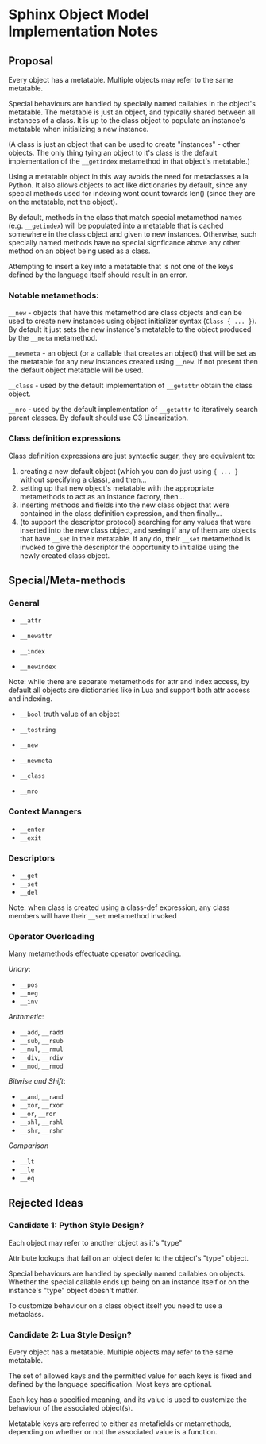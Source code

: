# Sphinx Object Model Implementation Notes




## Proposal

Every object has a metatable. Multiple objects may refer to the same metatable.

Special behaviours are handled by specially named callables in the object's metatable. 
The metatable is just an object, and typically shared between all instances of a class.
It is up to the class object to populate an instance's metatable when initializing a new instance.

(A class is just an object that can be used to create "instances" - other objects. The only thing
tying an object to it's class is the default implementation of the `__getindex` metamethod in that
object's metatable.)

Using a metatable object in this way avoids the need for metaclasses a la Python.
It also allows objects to act like dictionaries by default, since any special methods used for indexing
wont count towards len() (since they are on the metatable, not the object).

By default, methods in the class that match special metamethod names (e.g. `__getindex`) will
be populated into a metatable that is cached somewhere in the class object and given to new instances. 
Otherwise, such specially named methods have no special signficance above any other method on an 
object being used as a class.

Attempting to insert a key into a metatable that is not one of the keys defined by the language
itself should result in an error.

### Notable metamethods:

`__new` - objects that have this metamethod are class objects and can be used to create new instances
using object initializer syntax (`Class { ... }`). By default it just sets the new instance's metatable
to the object produced by the `__meta` metamethod.

`__newmeta` - an object (or a callable that creates an object) that will be set as the metatable for
any new instances created using `__new`. If not present then the default object metatable will be used.

<!-- 
`__getattr` - a callable that is invoked when `.` access fails on an object. 
By default it looks for the item on the class obj before looking at parent classes
following a Python-like mro. If not present then `__getindex` will be called on the object instead.

`__getindex` - a callable that is invoked when indexing fails on an object.
Unlike `__getattr`, the default object metatable does not contain an entry for `__getindex`.
This means that by default indexing is local to an instance, it does not attempt to look up keys
in the class object unless overridden. 
-->

`__class` - used by the default implementation of `__getattr` obtain the class object.

`__mro` - used by the default implementation of `__getattr` to iteratively search parent classes. 
By default should use C3 Linearization.

### Class definition expressions

Class definition expressions are just syntactic sugar, they are equivalent to:

1. creating a new default object (which you can do just using `{ ... }` without specifying a class), and then...
2. setting up that new object's metatable with the appropriate metamethods to act as an instance factory, then...
3. inserting methods and fields into the new class object that were contained in the class definition expression,
and then finally...
4. (to support the descriptor protocol) searching for any values that were inserted into the new class object,
and seeing if any of them are objects that have `__set` in their metatable. If any do, their `__set` metamethod
is invoked to give the descriptor the opportunity to initialize using the newly created class object.



## Special/Meta-methods

### General

- `__attr`
- `__newattr`

- `__index`
- `__newindex`

<!-- 
- `__getattr`
- `__setattr`
- `__delattr`

- `__getindex` 
- `__setindex` 
- `__delindex`  
-->

Note: while there are separate metamethods for attr and index access, 
by default all objects are dictionaries like in Lua and support both attr access and indexing.

- `__bool` truth value of an object
- `__tostring`

- `__new`
- `__newmeta`
- `__class`
- `__mro`

### Context Managers

- `__enter`
- `__exit`

### Descriptors

- `__get`
- `__set`
- `__del`

Note: when class is created using a class-def expression, any class members will have their `__set` metamethod invoked


### Operator Overloading

Many metamethods effectuate operator overloading.

*Unary*:

- `__pos`
- `__neg`
- `__inv`

*Arithmetic*:

- `__add`, `__radd`
- `__sub`, `__rsub`
- `__mul`, `__rmul`
- `__div`, `__rdiv`
- `__mod`, `__rmod`

*Bitwise and Shift*:

- `__and`, `__rand`
- `__xor`, `__rxor`
- `__or`, `__ror`
- `__shl`, `__rshl`
- `__shr`, `__rshr`

*Comparison*

- `__lt`
- `__le`
- `__eq`





## Rejected Ideas


### Candidate 1: Python Style Design?

Each object may refer to another object as it's "type"

Attribute lookups that fail on an object defer to the object's "type" object.

Special behaviours are handled by specially named callables on objects. 
Whether the special callable ends up being on an instance itself or on the 
instance's "type" object doesn't matter.

To customize behaviour on a class object itself you need to use a metaclass.


### Candidate 2: Lua Style Design?

Every object has a metatable. Multiple objects may refer to the same metatable.

The set of allowed keys and the permitted value for each keys is fixed 
and defined by the language specification. Most keys are optional.

Each key has a specified meaning, and its value is used to customize
the behaviour of the associated object(s).

Metatable keys are referred to either as metafields or metamethods, 
depending on whether or not the associated value is a function.